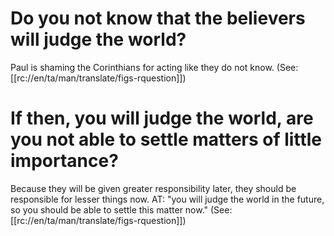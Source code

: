 # Do you not know that the believers will judge the world?

Paul is shaming the Corinthians for acting like they do not know. (See: [[rc://en/ta/man/translate/figs-rquestion]])

# If then, you will judge the world, are you not able to settle matters of little importance?

Because they will be given greater responsibility later, they should be responsible for lesser things now. AT: "you will judge the world in the future, so you should be able to settle this matter now." (See: [[rc://en/ta/man/translate/figs-rquestion]])

